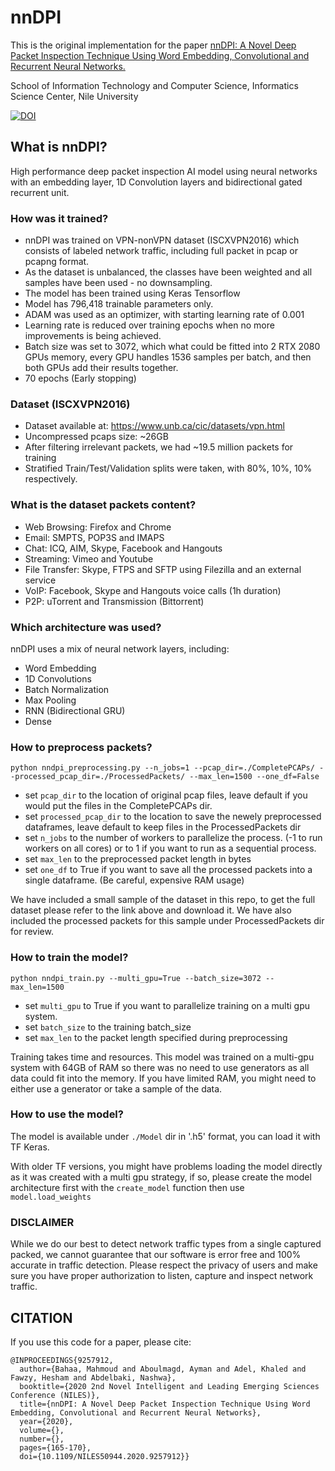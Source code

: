 # nnDPI
This is the original implementation for the paper [nnDPI: A Novel Deep Packet Inspection Technique Using Word Embedding, Convolutional and Recurrent Neural Networks.](https://ieeexplore.ieee.org/document/9257912)

School of Information Technology and Computer Science, Informatics Science Center, Nile University

[![DOI](https://zenodo.org/badge/DOI/10.5281/zenodo.3946787.svg)](https://doi.org/10.5281/zenodo.3946787)

## What is nnDPI?
High performance deep packet inspection AI model using neural networks with an embedding layer, 1D Convolution layers and bidirectional gated recurrent unit.

### How was it trained?
- nnDPI was trained on VPN-nonVPN dataset (ISCXVPN2016) which consists of labeled network traffic, including full packet in pcap or pcapng format.
- As the dataset is unbalanced, the classes have been weighted and all samples have been used - no downsampling.​
- The model has been trained using Keras Tensorflow 
- Model has 796,418 trainable parameters only.​
- ADAM was used as an optimizer, with starting learning rate of 0.001​
- Learning rate is reduced over training epochs when no more improvements is being achieved.
- Batch size was set to 3072, which what could be fitted into 2 RTX 2080 GPUs memory, every GPU handles 1536 samples per batch, and then both GPUs add their results together.​
- 70 epochs (Early stopping)

### Dataset (ISCXVPN2016)
- Dataset available at: https://www.unb.ca/cic/datasets/vpn.html
- Uncompressed pcaps size: ~26GB
- After filtering irrelevant packets, we had ~19.5 million packets for training
- Stratified Train/Test/Validation splits were taken, with 80%, 10%, 10% respectively.

### What is the dataset packets content?
- Web Browsing: Firefox and Chrome
- Email: SMPTS, POP3S and IMAPS
- Chat: ICQ, AIM, Skype, Facebook and Hangouts
- Streaming: Vimeo and Youtube
- File Transfer: Skype, FTPS and SFTP using Filezilla and an external service
- VoIP: Facebook, Skype and Hangouts voice calls (1h duration)
- P2P: uTorrent and Transmission (Bittorrent)

### Which architecture was used?
nnDPI uses a mix of neural network layers, including:
- Word Embedding
- 1D Convolutions
- Batch Normalization
- Max Pooling
- RNN (Bidirectional GRU)
- Dense

### How to preprocess packets?
```
python nndpi_preprocessing.py --n_jobs=1 --pcap_dir=./CompletePCAPs/ --processed_pcap_dir=./ProcessedPackets/ --max_len=1500 --one_df=False
```

- set `pcap_dir` to the location of original pcap files, leave default if you would put the files in the CompletePCAPs dir.
- set `processed_pcap_dir` to the location to save the newely preprocessed dataframes, leave default to keep files in the ProcessedPackets dir
- set `n_jobs` to the number of workers to parallelize the process. (-1 to run workers on all cores) or to 1 if you want to run as a sequential process.
- set `max_len` to the preprocessed packet length in bytes
- set `one_df` to True if you want to save all the processed packets into a single dataframe. (Be careful, expensive RAM usage)

We have included a small sample of the dataset in this repo,  to get the full dataset please refer to the link above and download it.
We have also included the processed packets for this sample under ProcessedPackets dir for review.

### How to train the model?
```
python nndpi_train.py --multi_gpu=True --batch_size=3072 --max_len=1500
```
- set `multi_gpu` to True if you want to parallelize training on a multi gpu system.
- set `batch_size` to the training batch_size
- set `max_len` to the packet length specified during preprocessing

Training takes time and resources. This model was trained on a multi-gpu system with 64GB of RAM so there was no need to use generators as all data could fit into the memory.
If you have limited RAM, you might need to either use a generator or take a sample of the data.

### How to use the model?
The model is available under `./Model` dir in '.h5' format, you can load it with TF Keras.

With older TF versions, you might have problems loading the model directly as it was created with a multi gpu strategy, if so, please create the model architecture first with the `create_model` function then use `model.load_weights`

### DISCLAIMER
While we do our best to detect network traffic types from a single captured packed, we cannot guarantee that our software is error free and 100% accurate in traffic detection. 
Please respect the privacy of users and make sure you have proper authorization to listen, capture and inspect network traffic.

## CITATION
If you use this code for a paper, please cite:
```
@INPROCEEDINGS{9257912,
  author={Bahaa, Mahmoud and Aboulmagd, Ayman and Adel, Khaled and Fawzy, Hesham and Abdelbaki, Nashwa},
  booktitle={2020 2nd Novel Intelligent and Leading Emerging Sciences Conference (NILES)}, 
  title={nnDPI: A Novel Deep Packet Inspection Technique Using Word Embedding, Convolutional and Recurrent Neural Networks}, 
  year={2020},
  volume={},
  number={},
  pages={165-170},
  doi={10.1109/NILES50944.2020.9257912}}
```